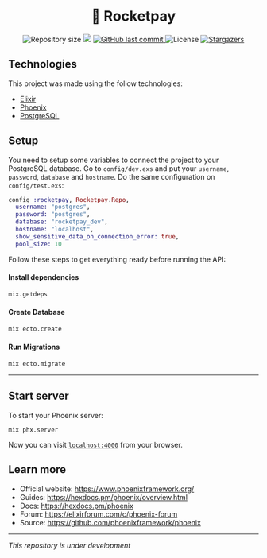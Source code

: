 <h1 align="center"> 🚀 Rocketpay</h1>

<p align="center">	
  <img alt="Repository size" src="https://img.shields.io/github/repo-size/mauroviniciussilva/rocketpay?color=774DD6">
  <img src="https://img.shields.io/badge/Rocketpay-NLW 4.0-8257E5?logo=data:image/png;base64,iVBORw0KGgoAAAANSUhEUgAAABAAAAAQCAMAAAAoLQ9TAAAALVBMVEVHcExxWsF0XMJzXMJxWcFsUsD///9jRrzY0u6Xh9Gsn9n39fyMecy0qd2bjNJWBT0WAAAABHRSTlMA2Do606wF2QAAAGlJREFUGJVdj1cWwCAIBLEsRU3uf9xobDH8+GZwUYi8i6ucJwrxKE+7D0G9Q4vlYqtmCSjndr4CgCgzlyFgfKfKCVO0LrPKjmiqMxGXkJwNnXskqWG+1oSM+BSwD8f29YLNjvx/OQrn+g99oQSoNmt3PgAAAABJRU5ErkJggg=="></img>
  <a href="https://github.com/mauroviniciussilva/rocketpay/commits/main">
    <img alt="GitHub last commit" src="https://img.shields.io/github/last-commit/mauroviniciussilva/rocketpay?color=774DD6">
  </a> 
  <img alt="License" src="https://img.shields.io/badge/license-MIT-8257E5">
  <a href="https://github.com/mauroviniciussilva/rocketpay/stargazers">
    <img alt="Stargazers" src="https://img.shields.io/github/stars/mauroviniciussilva/rocketpay?color=8257E5&logo=github">
  </a>
</p>

## Technologies
This project was made using the follow technologies:
<ul>
  <li><a href="https://elixir-lang.org/">Elixir</a></li>
  <li><a href="https://www.phoenixframework.org/">Phoenix</a></li>
  <li><a href="https://www.postgresql.org/">PostgreSQL</a></li>
</ul>

## Setup

You need to setup some variables to connect the project to your PostgreSQL database. Go to `config/dev.exs` and put your `username`, `password`, `database` and `hostname`. Do the same configuration on `config/test.exs`:

```elixir
config :rocketpay, Rocketpay.Repo,
  username: "postgres",
  password: "postgres",
  database: "rocketpay_dev",
  hostname: "localhost",
  show_sensitive_data_on_connection_error: true,
  pool_size: 10
```

Follow these steps to get everything ready before running the API:

#### Install dependencies

```bash
mix.getdeps
```

#### Create Database
```bash
mix ecto.create
```

#### Run Migrations
```bash
mix ecto.migrate
```


---

## Start server

To start your Phoenix server:

```
mix phx.server
```

Now you can visit [`localhost:4000`](http://localhost:4000) from your browser.

## Learn more

  * Official website: https://www.phoenixframework.org/
  * Guides: https://hexdocs.pm/phoenix/overview.html
  * Docs: https://hexdocs.pm/phoenix
  * Forum: https://elixirforum.com/c/phoenix-forum
  * Source: https://github.com/phoenixframework/phoenix

---

*This repository is under development*
